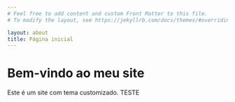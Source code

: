 ```yaml
---
# Feel free to add content and custom Front Matter to this file.
# To modify the layout, see https://jekyllrb.com/docs/themes/#overriding-theme-defaults

layout: about
title: Página inicial
---
```


# Bem-vindo ao meu site

Este é um site com tema customizado. TESTE
